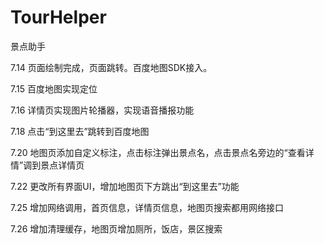 # TourHelper
景点助手

7.14 页面绘制完成，页面跳转。百度地图SDK接入。

7.15 百度地图实现定位

7.16 详情页实现图片轮播器，实现语音播报功能

7.18 点击“到这里去”跳转到百度地图

7.20 地图页添加自定义标注，点击标注弹出景点名，点击景点名旁边的“查看详情”调到景点详情页

7.22 更改所有界面UI，增加地图页下方跳出“到这里去”功能

7.25 增加网络调用，首页信息，详情页信息，地图页搜索都用网络接口

7.26 增加清理缓存，地图页增加厕所，饭店，景区搜索